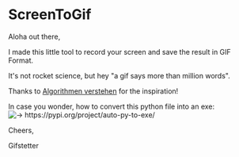 # ScreenToGif

Aloha out there,



I made this little tool to record your screen and save the result in GIF Format.

It's not rocket science, but hey "a gif says more than million words".

Thanks to [Algorithmen verstehen](https://www.youtube.com/channel/UCswWBF6ZkGnLG3sLRR65xRw "Check this out") for the inspiration!


In case you wonder, how to convert this python file into an exe:
![-> https://pypi.org/project/auto-py-to-exe/ ](https://github.com/gitstetter/ScreenToGif/blob/main/autopy.gif)


Cheers,

Gifstetter
